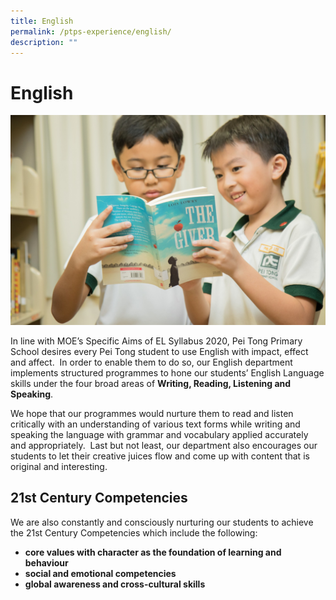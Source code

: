 ```yaml
---
title: English
permalink: /ptps-experience/english/
description: ""
---
```

# English

![](/images/PTPS%20Experience/Peitong-StagedShots-100.jpg)

In line with MOE’s Specific Aims of EL Syllabus 2020, Pei Tong Primary School desires every Pei Tong student to use English with impact, effect and affect.  In order to enable them to do so, our English department implements structured programmes to hone our students’ English Language skills under the four broad areas of **Writing, Reading, Listening and Speaking**.  

  

We hope that our programmes would nurture them to read and listen critically with an understanding of various text forms while writing and speaking the language with grammar and vocabulary applied accurately and appropriately.  Last but not least, our department also encourages our students to let their creative juices flow and come up with content that is original and interesting. 

## 21st Century Competencies

We are also constantly and consciously nurturing our students to achieve the 21st Century Competencies which include the following:  

*   **core values with character as the foundation of learning and behaviour**
*   **social and emotional competencies**
*   **global awareness and cross-cultural skills**